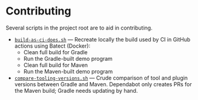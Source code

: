 # Contributing

Several scripts in the project root are to aid in contributing.

- [`build-as-ci-does.sh`](./build-as-ci-does.sh) &mdash;
  Recreate locally the build used by CI in GitHub actions using Batect
  (Docker):
  * Clean full build for Gradle
  * Run the Gradle-built demo program
  * Clean full build for Maven
  * Run the Maven-built demo program
- [`compare-tooling-versions.sh`](./compare-tooling-versions.sh`) &mdash;
  Crude comparison of tool and plugin versions between Gradle and Maven.
  Dependabot only creates PRs for the Maven build; Gradle needs updating by
  hand.
